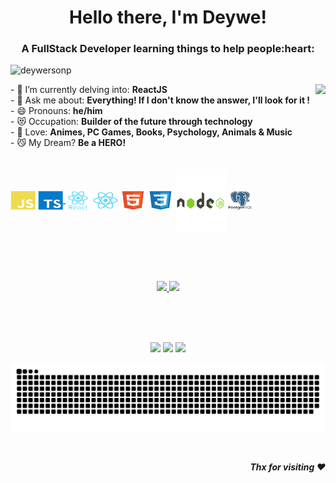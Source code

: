 <h1 align="center">Hello there, I'm Deywe!</h1>
<h3 align="center">A FullStack Developer learning things to help people:heart:</h3>
<p align="left"> <img src="https://komarev.com/ghpvc/?username=deywersonp" alt="deywersonp"/> </p>


<img align="right" height="200" src="https://media.giphy.com/media/3oKIPipgrovqOodyYo/giphy.gif">
  

<div>
  - 🌱 I’m currently delving into: <strong>ReactJS</strong> <br>
  - 💬 Ask me about: <strong>Everything! If I don't know the answer, I'll look for it !</strong> <br>
  - 😄 Pronouns: <strong>he/him</strong> <br>
  - 😻 Occupation: <strong>Builder of the future through technology</strong> <br>
  - 💖 Love: <strong>Animes, PC Games, Books, Psychology, Animals & Music</strong> <br>
  - 😼 My Dream? <strong>Be a HERO!</strong>
</div>

<br>
 <div>
  <div style="display: inline_block"><br>
  <a href="https://developer.mozilla.org/pt-BR/docs/Web/JavaScript"><img align="center" alt="Deywe-Js" height="30" width="40" src="https://raw.githubusercontent.com/devicons/devicon/master/icons/javascript/javascript-plain.svg"></a>
  <a href="https://www.typescriptlang.org/"><img align="center" alt="Deywe-Ts" height="30" width="40" src="https://raw.githubusercontent.com/devicons/devicon/master/icons/typescript/typescript-plain.svg">     
  <a href="https://pt-br.reactjs.org/docs/getting-started.html"><img align="center" alt="Deywe-React" height="30" width="40" src="https://raw.githubusercontent.com/devicons/devicon/master/icons/react/react-original-wordmark.svg"></a>
  <a href="https://reactnative.dev/"><img align="center" alt="Deywe-React-Native" height="30" width="40" src="https://raw.githubusercontent.com/devicons/devicon/master/icons/react/react-original.svg"></a>
  <a href="https://developer.mozilla.org/pt-BR/docs/Web/HTML"><img align="center" alt="Deywe-HTML" height="30" width="40" src="https://raw.githubusercontent.com/devicons/devicon/master/icons/html5/html5-original.svg"></a>
  <a href="https://developer.mozilla.org/pt-BR/docs/Web/CSS"><img align="center" alt="Deywe-CSS" height="30" width="40" src="https://raw.githubusercontent.com/devicons/devicon/master/icons/css3/css3-original.svg"></a>
  <a href="https://nodejs.org/en/about/"><img  align="center" alt="Deywe-NodeJS" height="100" width="80" src="https://raw.githubusercontent.com/devicons/devicon/master/icons/nodejs/nodejs-original-wordmark.svg"/></a>
  <a href="https://www.postgresql.org/about/"><img align="center" alt="Deywe-PostgreSQL" height="30" width="40" src="https://raw.githubusercontent.com/devicons/devicon/master/icons/postgresql/postgresql-original-wordmark.svg"/></a>
</div>  
  
<br><br><br>
    
<div align="center">
  <a href="https://github.com/deywersonp">
  <img height="180em" src="https://github-readme-stats.vercel.app/api?username=deywersonp&show_icons=true&theme=tokyonight&title_color=ff9900&include_all_commits=true&count_private=true"/>
  <img height="180em" src="https://github-readme-stats.vercel.app/api/top-langs/?username=deywersonp&layout=compact&langs_count=7&theme=tokyonight&title_color=ff9900"/>
</div>
  
<br><br><br>
 
<div align="center"> 
  <a href="https://www.instagram.com/7passosaonorte/" target="_blank"><img src="https://img.shields.io/badge/-Instagram-%23E4405F?style=for-the-badge&logo=instagram&logoColor=white" target="_blank"></a>
  <a href = "mailto:deywerson.pereira@gmail.com"><img src="https://img.shields.io/badge/-Gmail-%23333?style=for-the-badge&logo=gmail&logoColor=white" target="_blank"></a>
  <a href="https://www.linkedin.com/in/deywerson-pereira/" target="_blank"><img src="https://img.shields.io/badge/-LinkedIn-%230077B5?style=for-the-badge&logo=linkedin&logoColor=white" target="_blank"></a> 
 </div>
  
  ![Snake animation](https://github.com/deywersonp/deywersonp/blob/output/github-contribution-grid-snake.svg)
  
 <br> 
<p align="right"><strong><em>Thx for visiting ♥</em></strong></p>
